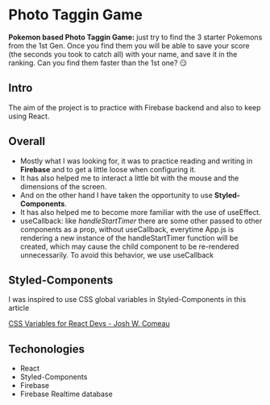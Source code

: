 # Photo Taggin Game
**Pokemon based Photo Taggin Game:** just try to find the 3 starter Pokemons from the 1st Gen.
Once you find them you will be able to save your score (the seconds you took to catch all) with your name, and save it in the ranking.
Can you find them faster than the 1st one? 😏

## Intro

The aim of the project is to practice with Firebase backend and also to keep using React.

## Overall
<ul>
<li>Mostly what I was looking for, it was to practice reading and writing in <strong>Firebase</strong> and to get a little loose when configuring it.</li>
<li>It has also helped me to interact a little bit with the mouse and the dimensions of the screen.</li>
<li>And on the other hand I have taken the opportunity to use <strong>Styled-Components</strong>.</li>
<li>It has also helped me to become more familiar with the use of useEffect.</li>
<li>useCallback: like <i>handleStartTimer</i> there are some other passed to other components as a prop, without useCallback, everytime App.js is rendering a new instance of the handleStartTimer function will be created, which may cause the child component to be re-rendered unnecessarily. To avoid this behavior, we use useCallback</li>
</ul>

## Styled-Components
<p>I was inspired to use CSS global variables in Styled-Components in this article</p>
<a href="https://www.joshwcomeau.com/css/css-variables-for-react-devs/">CSS Variables for React Devs - Josh W. Comeau</a>


## Techonologies
<ul>
<li>React</li>
<li>Styled-Components</li>
<li>Firebase</li>
<li>Firebase Realtime database</li>
</ul>